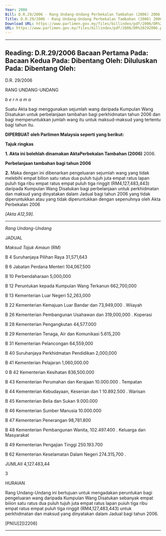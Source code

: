 ```yaml
---
Year: 2006
Bill: D.R.29/2006 - Rang Undang-Undang Perbekalan Tambahan (2006) 2006 (Lulus)
Title: D.R.29/2006 - Rang Undang-Undang Perbekalan Tambahan (2006) 2006 (Lulus)
Download URL: https://www.parlimen.gov.my/files/billindex/pdf/2006/DR%20292006.pdf
URL: https://www.parlimen.gov.my/files/billindex/pdf/2006/DR%20292006.pdf
---
```

---
Reading:
D.R.29/2006
Bacaan Pertama Pada:
Bacaan Kedua Pada:
Dibentang Oleh:
Diluluskan Pada:
Dibentang Oleh:
---

D.R. 29/2006

RANG UNDANG-UNDANG

_b e r n a m a_

Suatu Akta bagi menggunakan sejumlah wang daripada Kumpulan
Wang Disatukan untuk perbelanjaan tambahan bagi perkhidmatan
tahun 2006 dan bagi memperuntukkan jumlah wang itu untuk
maksud-maksud yang tertentu bagi tahun itu.

**DIPERBUAT oleh Parlimen Malaysia seperti yang berikut:**

**Tajuk ringkas**

**1. Akta ini bolehlah dinamakan AktaPerbekalan Tambahan (2006)**
2006.

**Perbelanjaan tambahan bagi tahun 2006**

**2.** Maka dengan ini dibenarkan pengeluaran sejumlah wang yang
tidak melebihi empat bilion satu ratus dua puluh tujuh juta empat
ratus lapan puluh tiga ribu empat ratus empat puluh tiga ringgit
(RM4,127,483,443) daripada Kumpulan Wang Disatukan bagi
perbelanjaan untuk perkhidmatan dan maksud yang dinyatakan
dalam Jadual bagi tahun 2006 yang tidak diperuntukkan atau yang
tidak diperuntukkan dengan sepenuhnya oleh Akta Perbekalan 2006

_[Akta A12,59]._


-----

_Rang Undang-Undang_

JADUAL

_Maksud_ _Tajuk_ _Amaun_
(RM)

B 4 Suruhanjaya Pilihan Raya 31,571,643

B 6 Jabatan Perdana Menteri 104,067,500

B 10 Perbendaharaan 5,000,000

B 12 Peruntukan kepada Kumpulan Wang Terkanun 662,700,000

B 13 Kementerian Luar Negeri 52,263,000

B 22 Kementerian Kemajuan Luar Bandar dan 73,949,000
. Wiiayah

B 26 Kementerian Pembangunan Usahawan dan 319,000,000
. Koperasi

B 28 Kementerian Pengangkutan 44,577.000

B 29 Kementerian Tenaga, Air dan Komunikasi 5.615,200

B 31 Kementerian Pelancongan 64,559,000

B 40 Suruhanjaya Perkhidmatan Pendidikan 2,000,000

B 41 Kementerian Pelajaran                     1,060,000.00

0
B 42 Kementerian Kesihatan 836,500.000

B 43 Kementerian Perumahan dan Kerajaan 10.000.000
. Tempatan

B 44 Kementerian Kebudayaan, Kesenian dan 1 10.892.500
. Warisan

B 45 Kementerian Belia dan Sukan 9.000.000

B 46 Kementerian Sumber Manusia 10.000.000

B 47 Kementerian Penerangan 98,781.800

B 48 Kementerian Pembangunan Wanita, 102.497.400
. Keluarga dan Masyarakat

B 49 Kementerian Pengajian Tinggi 250.193.700

B 62 Kementerian Keselamatan Dalam Negeri 274.315,700
.

JUMLAII                     4,127.483,44

3

HURAIAN

Rang Undang-Undang ini bertujuan untuk mengadakan peruntukan bagi
pengeluaran wang daripada Kumpulan Wang Disatukan sebanyak empat biiion
satu ratus dua puluh tujuh juta empat ratus lapan puiuh tiga ribu empat ratus
empat puluh tiga ringgit (RM4,127,483,443) untuk perkhidmatan dan maksud
yang dinyatakan dalam Jadual bagi tahun 2006.

[PN(U[2])2206]


-----

